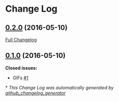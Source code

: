 # Change Log

## [0.2.0](https://github.com/manuelescrig/MEVHorizontalContacts/tree/0.2.0) (2016-05-10)
[Full Changelog](https://github.com/manuelescrig/MEVHorizontalContacts/compare/0.1.0...0.2.0)

## [0.1.0](https://github.com/manuelescrig/MEVHorizontalContacts/tree/0.1.0) (2016-05-10)
**Closed issues:**

- GIFs [\#1](https://github.com/manuelescrig/MEVHorizontalContacts/issues/1)



\* *This Change Log was automatically generated by [github_changelog_generator](https://github.com/skywinder/Github-Changelog-Generator)*
